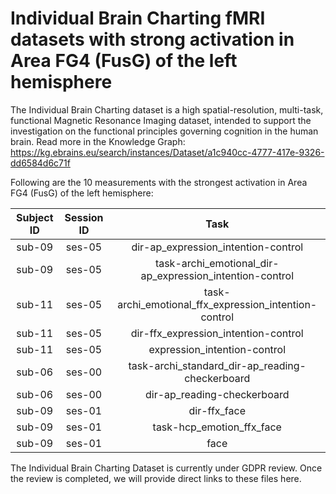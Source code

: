# Individual Brain Charting fMRI datasets with strong activation in Area FG4 (FusG) of the left hemisphere

The Individual Brain Charting dataset is a high spatial-resolution, multi-task, functional Magnetic Resonance Imaging dataset, intended to support the investigation on the functional principles governing cognition in the human brain.
Read more in the Knowledge Graph: https://kg.ebrains.eu/search/instances/Dataset/a1c940cc-4777-417e-9326-dd6584d6c71f

Following are the 10 measurements with the strongest activation in Area FG4 (FusG) of the left hemisphere:

| Subject ID | Session ID | Task |
| :-: | :-: | :-: |
| sub-09 | ses-05 | dir-ap_expression_intention-control|
| sub-09 | ses-05 | task-archi_emotional_dir-ap_expression_intention-control|
| sub-11 | ses-05 | task-archi_emotional_ffx_expression_intention-control|
| sub-11 | ses-05 | dir-ffx_expression_intention-control|
| sub-11 | ses-05 | expression_intention-control|
| sub-06 | ses-00 | task-archi_standard_dir-ap_reading-checkerboard|
| sub-06 | ses-00 | dir-ap_reading-checkerboard|
| sub-09 | ses-01 | dir-ffx_face|
| sub-09 | ses-01 | task-hcp_emotion_ffx_face|
| sub-09 | ses-01 | face|


The Individual Brain Charting Dataset is currently under GDPR review. Once the review is completed, we will provide direct links to these files here.
